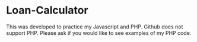 # Loan-Calculator

This was developed to practice my Javascript and PHP. Github does not support PHP. Please ask if you would like to see examples of my PHP code. 
